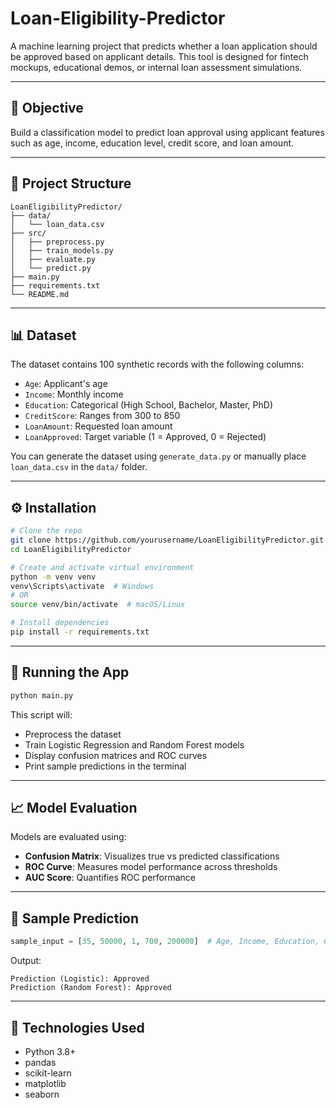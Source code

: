 # Loan-Eligibility-Predictor

A machine learning project that predicts whether a loan application should be approved based on applicant details. This tool is designed for fintech mockups, educational demos, or internal loan assessment simulations.

---

## 🎯 Objective

Build a classification model to predict loan approval using applicant features such as age, income, education level, credit score, and loan amount.

---

## 📂 Project Structure

```
LoanEligibilityPredictor/
├── data/
│   └── loan_data.csv
├── src/
│   ├── preprocess.py
│   ├── train_models.py
│   ├── evaluate.py
│   └── predict.py
├── main.py
├── requirements.txt
└── README.md
```

---

## 📊 Dataset

The dataset contains 100 synthetic records with the following columns:

- `Age`: Applicant's age
- `Income`: Monthly income
- `Education`: Categorical (High School, Bachelor, Master, PhD)
- `CreditScore`: Ranges from 300 to 850
- `LoanAmount`: Requested loan amount
- `LoanApproved`: Target variable (1 = Approved, 0 = Rejected)

You can generate the dataset using `generate_data.py` or manually place `loan_data.csv` in the `data/` folder.

---

## ⚙️ Installation

```bash
# Clone the repo
git clone https://github.com/yourusername/LoanEligibilityPredictor.git
cd LoanEligibilityPredictor

# Create and activate virtual environment
python -m venv venv
venv\Scripts\activate  # Windows
# OR
source venv/bin/activate  # macOS/Linux

# Install dependencies
pip install -r requirements.txt
```

---

## 🚀 Running the App

```bash
python main.py
```

This script will:
- Preprocess the dataset
- Train Logistic Regression and Random Forest models
- Display confusion matrices and ROC curves
- Print sample predictions in the terminal

---

## 📈 Model Evaluation

Models are evaluated using:
- **Confusion Matrix**: Visualizes true vs predicted classifications
- **ROC Curve**: Measures model performance across thresholds
- **AUC Score**: Quantifies ROC performance

---

## 🔮 Sample Prediction

```python
sample_input = [35, 50000, 1, 700, 200000]  # Age, Income, Education, CreditScore, LoanAmount
```

Output:
```
Prediction (Logistic): Approved
Prediction (Random Forest): Approved
```

---

## 🧠 Technologies Used

- Python 3.8+
- pandas
- scikit-learn
- matplotlib
- seaborn
